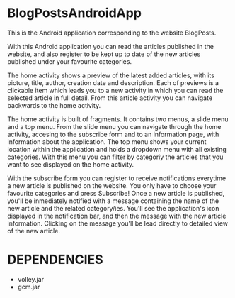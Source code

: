 BlogPostsAndroidApp
===================

This is the Android application corresponding to the website BlogPosts.

With this Android application you can read the articles published in the website, and also register to be kept up to date of the new articles published under your favourite categories.

The home activity shows a preview of the latest added articles, with its picture, title, author, creation date and description. Each of previews is a clickable item which leads you to a new activity in which you can read the selected article in full detail. From this article activity you can navigate backwards to the home activity.

The home activity is built of fragments. It contains two menus, a slide menu and a top menu. From the slide menu you can navigate through the home activity, accesing to the subscribe form and to an information page, with information about the application. The top menu shows your current location within the application and holds a dropdown menu with all existing categories. With this menu you can filter by categoriy the articles that you want to see displayed on the home activity.

With the subscribe form you can register to receive notifications everytime a new article is published on the website.
You only have to choose your favourite categories and press Subscribe! Once a new article is published, you'll be
inmediately notified with a message containing the name of the new article and the related category/ies. You'll see the application's icon displayed in the notification bar, and then the message with the new article information. Clicking on the message you'll be lead directly to detailed view of the new article.

DEPENDENCIES
============

* volley.jar
* gcm.jar




